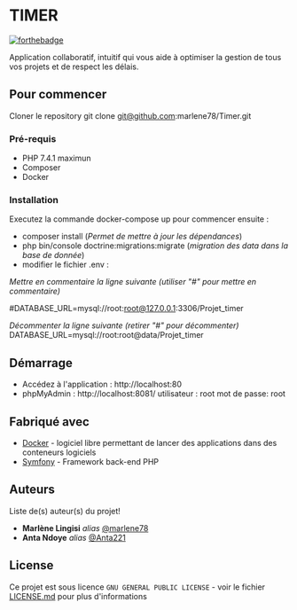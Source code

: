 # TIMER

[![forthebadge](http://forthebadge.com/images/badges/built-with-love.svg)](http://forthebadge.com)  

Application collaboratif, intuitif qui vous aide
à optimiser la gestion de tous vos projets et de respect les délais.

## Pour commencer

Cloner le repository 
git clone git@github.com:marlene78/Timer.git

### Pré-requis

- PHP 7.4.1 maximun 
- Composer
- Docker

### Installation

Executez la commande docker-compose up pour commencer 
ensuite : 
- composer install (*Permet de mettre à jour les dépendances*)
- php bin/console doctrine:migrations:migrate (*migration des data dans la base de donnée*) 
- modifier le fichier .env : 

 *Mettre en commentaire la ligne suivante (utiliser "#" pour mettre en commentaire)* 

 #DATABASE_URL=mysql://root:root@127.0.0.1:3306/Projet_timer
  
 *Décommenter la ligne suivante (retirer "#" pour décommenter)* 
 DATABASE_URL=mysql://root:root@data/Projet_timer



## Démarrage

- Accédez à l'application : http://localhost:80 
- phpMyAdmin : http://localhost:8081/
  utilisateur : root 
  mot de passe: root

## Fabriqué avec

* [Docker](https://www.docker.com/) - logiciel libre permettant de lancer des applications dans des conteneurs logiciels
* [Symfony](https://symfony.com/) - Framework back-end PHP



## Auteurs
Liste de(s) auteur(s) du projet!
* **Marlène Lingisi** _alias_ [@marlene78](https://github.com/marlene78)
* **Anta Ndoye** _alias_ [@Anta221](https://github.com/Anta22)


## License

Ce projet est sous licence ``GNU GENERAL PUBLIC LICENSE`` - voir le fichier [LICENSE.md](LICENSE.md) pour plus d'informations

